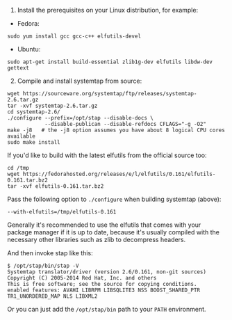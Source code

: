 <!---
    @title         Build Systemtap
    @creator       Yichun Zhang
    @created       2014-03-04 22:18 GMT
    @modifier      Yichun Zhang
    @modifier_link yichun-zhang
    @modified      2015-01-27 06:32 GMT
    @changes       20
--->

1. Install the prerequisites on your Linux distribution, for example:
* Fedora:

```
sudo yum install gcc gcc-c++ elfutils-devel
```

* Ubuntu:

```
sudo apt-get install build-essential zlib1g-dev elfutils libdw-dev gettext
```

2. Compile and install systemtap from source:

```
wget https://sourceware.org/systemtap/ftp/releases/systemtap-2.6.tar.gz
tar -xvf systemtap-2.6.tar.gz
cd systemtap-2.6/
./configure --prefix=/opt/stap --disable-docs \
            --disable-publican --disable-refdocs CFLAGS="-g -O2"
make -j8   # the -j8 option assumes you have about 8 logical CPU cores available
sudo make install
```


If you'd like to build with the latest elfutils from the official source too:

```
cd /tmp
wget https://fedorahosted.org/releases/e/l/elfutils/0.161/elfutils-0.161.tar.bz2
tar -xvf elfutils-0.161.tar.bz2
```


Pass the following option to `./configure` when building systemtap (above):

```
--with-elfutils=/tmp/elfutils-0.161
```

Generally it's recommended to use the elfutils that comes with your package
manager if it is up to date, because it's usually compiled with the necessary
other libraries such as zlib to decompress headers.

And then invoke stap like this:

```
$ /opt/stap/bin/stap -V
Systemtap translator/driver (version 2.6/0.161, non-git sources)
Copyright (C) 2005-2014 Red Hat, Inc. and others
This is free software; see the source for copying conditions.
enabled features: AVAHI LIBRPM LIBSQLITE3 NSS BOOST_SHARED_PTR TR1_UNORDERED_MAP NLS LIBXML2
```

Or you can just add the `/opt/stap/bin` path to your `PATH` environment.
